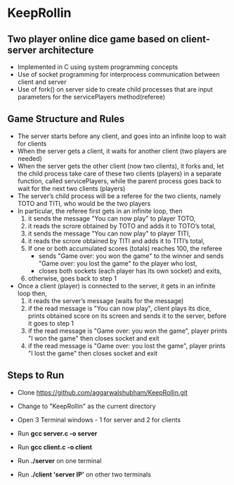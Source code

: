 # KeepRollin
## Two player online dice game based on client-server architecture
- Implemented in C using system programming concepts
- Use of socket programming for interprocess communication between client and server
- Use of fork() on server side to create child processes that are input parameters for the servicePlayers method(referee)
## Game Structure and Rules
- The server starts before any client, and goes into an infinite loop to wait for clients
- When the server gets a client, it waits for another client (two players are needed)
- When the server gets the other client (now two clients), it forks and, let the child process take care of these two clients (players) in a separate function, called servicePlayers, while the parent process goes back to wait for the next two clients (players)
- The server’s child process will be a referee for the two clients, namely TOTO and TITI, who would be the two players
- In particular, the referee first gets in an infinite loop, then
  1. it sends the message "You can now play" to player TOTO,
  2. it reads the scrore obtained by TOTO and adds it to TOTO’s total,
  3. it sends the message "You can now play" to player TITI,
  4. it reads the scrore obtained by TITI and adds it to TITI’s total,
  5. If one or both accumulated scores (totals) reaches 100, the referee
     - sends "Game over: you won the game" to the winner and sends "Game over: you lost the game" to the player who lost,
     - closes both sockets (each player has its own socket) and exits,
  6. otherwise, goes back to step 1
- Once a client (player) is connected to the server, it gets in an infinite loop then,
  1. it reads the server’s message (waits for the message)
  2. if the read message is "You can now play", client plays its dice, prints obtained score on its screen and sends it to the server, before it goes to step 1
  3. if the read message is "Game over: you won the game", player prints "I won the game" then closes socket and exit
  4. if the read message is "Game over: you lost the game", player prints "I lost the game" then closes socket and exit
## Steps to Run
- Clone https://github.com/aggarwalshubham/KeepRollin.git

- Change to "KeepRollin" as the current directory

- Open 3 Terminal windows - 1 for server and 2 for clients

- Run **gcc server.c -o server**

- Run **gcc client.c -o client**

- Run **./server** on one terminal

- Run **./client 'server IP'** on other two terminals
